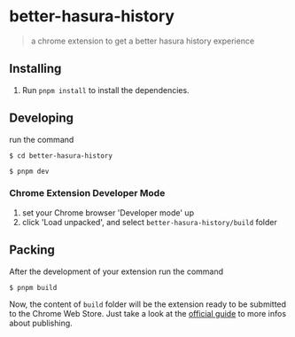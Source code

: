# better-hasura-history

> a chrome extension to get a better hasura history experience

## Installing

1. Run `pnpm install` to install the dependencies.

## Developing

run the command

```shell
$ cd better-hasura-history

$ pnpm dev
```

### Chrome Extension Developer Mode

1. set your Chrome browser 'Developer mode' up
2. click 'Load unpacked', and select `better-hasura-history/build` folder

## Packing

After the development of your extension run the command

```shell
$ pnpm build
```

Now, the content of `build` folder will be the extension ready to be submitted to the Chrome Web Store. Just take a look at the [official guide](https://developer.chrome.com/webstore/publish) to more infos about publishing.
